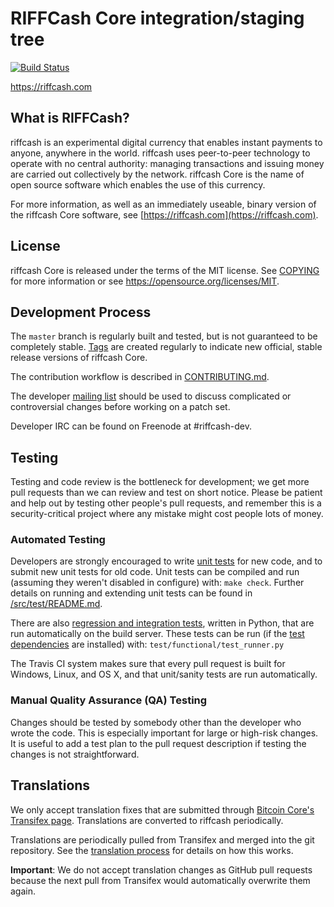 RIFFCash Core integration/staging tree
=====================================

[![Build Status](https://travis-ci.org/riffcash-project/riffcash.svg?branch=master)](https://travis-ci.org/riffcash-project/riffcash)

https://riffcash.com

What is RIFFCash?
----------------

riffcash is an experimental digital currency that enables instant payments to
anyone, anywhere in the world. riffcash uses peer-to-peer technology to operate
with no central authority: managing transactions and issuing money are carried
out collectively by the network. riffcash Core is the name of open source
software which enables the use of this currency.

For more information, as well as an immediately useable, binary version of
the riffcash Core software, see [https://riffcash.com](https://riffcash.com).

License
-------

riffcash Core is released under the terms of the MIT license. See [COPYING](COPYING) for more
information or see https://opensource.org/licenses/MIT.

Development Process
-------------------

The `master` branch is regularly built and tested, but is not guaranteed to be
completely stable. [Tags](https://github.com/riffcash-project/riffcash/tags) are created
regularly to indicate new official, stable release versions of riffcash Core.

The contribution workflow is described in [CONTRIBUTING.md](CONTRIBUTING.md).

The developer [mailing list](https://groups.google.com/forum/#!forum/riffcash-dev)
should be used to discuss complicated or controversial changes before working
on a patch set.

Developer IRC can be found on Freenode at #riffcash-dev.

Testing
-------

Testing and code review is the bottleneck for development; we get more pull
requests than we can review and test on short notice. Please be patient and help out by testing
other people's pull requests, and remember this is a security-critical project where any mistake might cost people
lots of money.

### Automated Testing

Developers are strongly encouraged to write [unit tests](src/test/README.md) for new code, and to
submit new unit tests for old code. Unit tests can be compiled and run
(assuming they weren't disabled in configure) with: `make check`. Further details on running
and extending unit tests can be found in [/src/test/README.md](/src/test/README.md).

There are also [regression and integration tests](/test), written
in Python, that are run automatically on the build server.
These tests can be run (if the [test dependencies](/test) are installed) with: `test/functional/test_runner.py`

The Travis CI system makes sure that every pull request is built for Windows, Linux, and OS X, and that unit/sanity tests are run automatically.

### Manual Quality Assurance (QA) Testing

Changes should be tested by somebody other than the developer who wrote the
code. This is especially important for large or high-risk changes. It is useful
to add a test plan to the pull request description if testing the changes is
not straightforward.

Translations
------------

We only accept translation fixes that are submitted through [Bitcoin Core's Transifex page](https://www.transifex.com/projects/p/bitcoin/).
Translations are converted to riffcash periodically.

Translations are periodically pulled from Transifex and merged into the git repository. See the
[translation process](doc/translation_process.md) for details on how this works.

**Important**: We do not accept translation changes as GitHub pull requests because the next
pull from Transifex would automatically overwrite them again.

